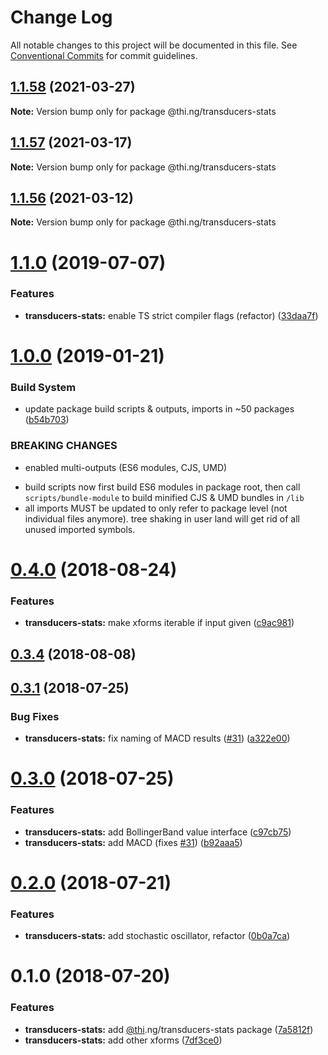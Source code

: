 # Change Log

All notable changes to this project will be documented in this file.
See [Conventional Commits](https://conventionalcommits.org) for commit guidelines.

## [1.1.58](https://github.com/thi-ng/umbrella/compare/@thi.ng/transducers-stats@1.1.57...@thi.ng/transducers-stats@1.1.58) (2021-03-27)

**Note:** Version bump only for package @thi.ng/transducers-stats





## [1.1.57](https://github.com/thi-ng/umbrella/compare/@thi.ng/transducers-stats@1.1.56...@thi.ng/transducers-stats@1.1.57) (2021-03-17)

**Note:** Version bump only for package @thi.ng/transducers-stats





## [1.1.56](https://github.com/thi-ng/umbrella/compare/@thi.ng/transducers-stats@1.1.55...@thi.ng/transducers-stats@1.1.56) (2021-03-12)

**Note:** Version bump only for package @thi.ng/transducers-stats





# [1.1.0](https://github.com/thi-ng/umbrella/compare/@thi.ng/transducers-stats@1.0.19...@thi.ng/transducers-stats@1.1.0) (2019-07-07)

### Features

* **transducers-stats:** enable TS strict compiler flags (refactor) ([33daa7f](https://github.com/thi-ng/umbrella/commit/33daa7f))

# [1.0.0](https://github.com/thi-ng/umbrella/compare/@thi.ng/transducers-stats@0.4.23...@thi.ng/transducers-stats@1.0.0) (2019-01-21)

### Build System

* update package build scripts & outputs, imports in ~50 packages ([b54b703](https://github.com/thi-ng/umbrella/commit/b54b703))

### BREAKING CHANGES

* enabled multi-outputs (ES6 modules, CJS, UMD)

- build scripts now first build ES6 modules in package root, then call
  `scripts/bundle-module` to build minified CJS & UMD bundles in `/lib`
- all imports MUST be updated to only refer to package level
  (not individual files anymore). tree shaking in user land will get rid of
  all unused imported symbols.

<a name="0.4.0"></a>
# [0.4.0](https://github.com/thi-ng/umbrella/compare/@thi.ng/transducers-stats@0.3.4...@thi.ng/transducers-stats@0.4.0) (2018-08-24)

### Features

* **transducers-stats:** make xforms iterable if input given ([c9ac981](https://github.com/thi-ng/umbrella/commit/c9ac981))

<a name="0.3.4"></a>
## [0.3.4](https://github.com/thi-ng/umbrella/compare/@thi.ng/transducers-stats@0.3.3...@thi.ng/transducers-stats@0.3.4) (2018-08-08)

<a name="0.3.1"></a>
## [0.3.1](https://github.com/thi-ng/umbrella/compare/@thi.ng/transducers-stats@0.3.0...@thi.ng/transducers-stats@0.3.1) (2018-07-25)

### Bug Fixes

* **transducers-stats:** fix naming of MACD results ([#31](https://github.com/thi-ng/umbrella/issues/31)) ([a322e00](https://github.com/thi-ng/umbrella/commit/a322e00))

<a name="0.3.0"></a>
# [0.3.0](https://github.com/thi-ng/umbrella/compare/@thi.ng/transducers-stats@0.2.0...@thi.ng/transducers-stats@0.3.0) (2018-07-25)

### Features

* **transducers-stats:** add BollingerBand value interface ([c97cb75](https://github.com/thi-ng/umbrella/commit/c97cb75))
* **transducers-stats:** add MACD (fixes [#31](https://github.com/thi-ng/umbrella/issues/31)) ([b92aaa5](https://github.com/thi-ng/umbrella/commit/b92aaa5))

<a name="0.2.0"></a>
# [0.2.0](https://github.com/thi-ng/umbrella/compare/@thi.ng/transducers-stats@0.1.0...@thi.ng/transducers-stats@0.2.0) (2018-07-21)

### Features

* **transducers-stats:** add stochastic oscillator, refactor ([0b0a7ca](https://github.com/thi-ng/umbrella/commit/0b0a7ca))

<a name="0.1.0"></a>
# 0.1.0 (2018-07-20)

### Features

* **transducers-stats:** add [@thi](https://github.com/thi).ng/transducers-stats package ([7a5812f](https://github.com/thi-ng/umbrella/commit/7a5812f))
* **transducers-stats:** add other xforms ([7df3ce0](https://github.com/thi-ng/umbrella/commit/7df3ce0))
